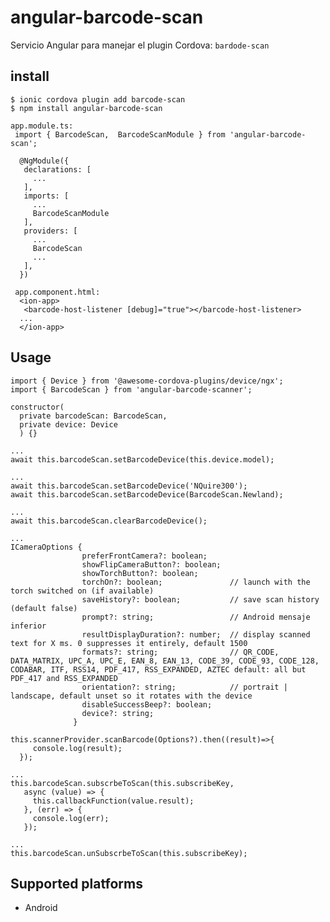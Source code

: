 # angular-barcode-scan
Servicio Angular para manejar el plugin Cordova: `bardode-scan`

## install 

 ```
 $ ionic cordova plugin add barcode-scan
 $ npm install angular-barcode-scan
 ```

 ```Angular
 app.module.ts:
  import { BarcodeScan,  BarcodeScanModule } from 'angular-barcode-scan';
  
   @NgModule({
    declarations: [
      ...
    ],
    imports: [
      ...
      BarcodeScanModule
    ],
    providers: [
      ...
      BarcodeScan
      ...
    ],
   })

  app.component.html:
   <ion-app>
    <barcode-host-listener [debug]="true"></barcode-host-listener>
   ...
   </ion-app>

  ```
 ## Usage

    import { Device } from '@awesome-cordova-plugins/device/ngx';
    import { BarcodeScan } from 'angular-barcode-scanner';
  
    constructor(
      private barcodeScan: BarcodeScan,
      private device: Device
      ) {}
  
    ...
    await this.barcodeScan.setBarcodeDevice(this.device.model);
  
    ...
    await this.barcodeScan.setBarcodeDevice('NQuire300');
    await this.barcodeScan.setBarcodeDevice(BarcodeScan.Newland);
  
    ...
    await this.barcodeScan.clearBarcodeDevice();
  
    ...
    ICameraOptions {
                    preferFrontCamera?: boolean;     
                    showFlipCameraButton?: boolean;  
                    showTorchButton?: boolean;       
                    torchOn?: boolean;               // launch with the torch switched on (if available)
                    saveHistory?: boolean;           // save scan history (default false)
                    prompt?: string;                 // Android mensaje inferior
                    resultDisplayDuration?: number;  // display scanned text for X ms. 0 suppresses it entirely, default 1500
                    formats?: string;                // QR_CODE, DATA_MATRIX, UPC_A, UPC_E, EAN_8, EAN_13, CODE_39, CODE_93, CODE_128, CODABAR, ITF, RSS14, PDF_417, RSS_EXPANDED, AZTEC default: all but PDF_417 and RSS_EXPANDED
                    orientation?: string;            // portrait | landscape, default unset so it rotates with the device
                    disableSuccessBeep?: boolean;    
                    device?: string;
                  }

    this.scannerProvider.scanBarcode(Options?).then((result)=>{
         console.log(result);
      });
 
    ...
    this.barcodeScan.subscrbeToScan(this.subscribeKey,
       async (value) => {
         this.callbackFunction(value.result);
       }, (err) => {
         console.log(err);
       });
  
    ...
    this.barcodeScan.unSubscrbeToScan(this.subscribeKey);
    

## Supported platforms

- Android
